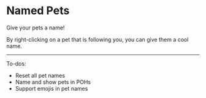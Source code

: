 # Named Pets
Give your pets a name!

By right-clicking on a pet that is following you, you can give them a cool name.

---

To-dos:
* Reset all pet names
* Name and show pets in POHs
* Support emojis in pet names
